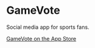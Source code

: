 # GameVote

Social media app for sports fans.

[GameVote on the App Store](https://itunes.apple.com/ca/app/game-vote/id1234737175?mt=8)
